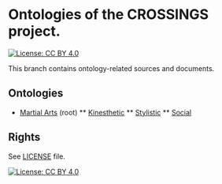 # Ontologies of the CROSSINGS project.

[![License: CC BY 4.0](https://img.shields.io/badge/License-CC%20BY%204.0-lightgrey.svg)](https://creativecommons.org/licenses/by/4.0/)

This branch contains ontology-related sources and documents.

## Ontologies

* [Martial Arts](ont/martialarts.owl.ttl) (root)
** [Kinesthetic](ont/martialmotion.owl.ttl)
** [Stylistic](ont/martialstyle.owl.ttl)
** [Social](ont/martialsoc.owl.ttl)

## Rights

See [LICENSE](ont/LICENSE) file.

[![License: CC BY 4.0](https://licensebuttons.net/l/by/4.0/80x15.png)](https://creativecommons.org/licenses/by/4.0/)
